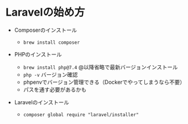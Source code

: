 # Laravelの始め方

- Composerのインストール

  - `brew install composer`

- PHPのインストール

  - `brew install php@7.4` @以降省略で最新バージョンインストール
  - `php -v` バージョン確認
  - phpenvでバージョン管理できる（Dockerでやってしまうなら不要）
  - パスを通す必要があるかも

- Laravelのインストール

  - `composer global require "laravel/installer"`
  
